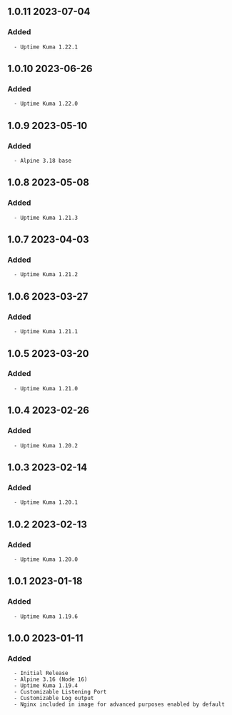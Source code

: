 ## 1.0.11 2023-07-04 <dave at tiredofit dot ca>

   ### Added
      - Uptime Kuma 1.22.1


## 1.0.10 2023-06-26 <dave at tiredofit dot ca>

   ### Added
      - Uptime Kuma 1.22.0


## 1.0.9 2023-05-10 <dave at tiredofit dot ca>

   ### Added
      - Alpine 3.18 base


## 1.0.8 2023-05-08 <dave at tiredofit dot ca>

   ### Added
      - Uptime Kuma 1.21.3


## 1.0.7 2023-04-03 <dave at tiredofit dot ca>

   ### Added
      - Uptime Kuma 1.21.2


## 1.0.6 2023-03-27 <dave at tiredofit dot ca>

   ### Added
      - Uptime Kuma 1.21.1


## 1.0.5 2023-03-20 <dave at tiredofit dot ca>

   ### Added
      - Uptime Kuma 1.21.0


## 1.0.4 2023-02-26 <dave at tiredofit dot ca>

   ### Added
      - Uptime Kuma 1.20.2


## 1.0.3 2023-02-14 <dave at tiredofit dot ca>

   ### Added
      - Uptime Kuma 1.20.1


## 1.0.2 2023-02-13 <dave at tiredofit dot ca>

   ### Added
      - Uptime Kuma 1.20.0


## 1.0.1 2023-01-18 <dave at tiredofit dot ca>

   ### Added
      - Uptime Kuma 1.19.6


## 1.0.0 2023-01-11 <dave at tiredofit dot ca>

   ### Added
      - Initial Release
      - Alpine 3.16 (Node 16)
      - Uptime Kuma 1.19.4
      - Customizable Listening Port
      - Customizable Log output
      - Nginx included in image for advanced purposes enabled by default


